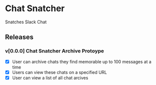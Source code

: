 # Chat Snatcher

Snatches Slack Chat


## Releases

### v[0.0.0] Chat Snatcher Archive Protoype

- [x] User can archive chats they find memorable up to 100 messages at a time
- [x] Users can view these chats on a specified URL
- [x] User can view a list of all chat arcives